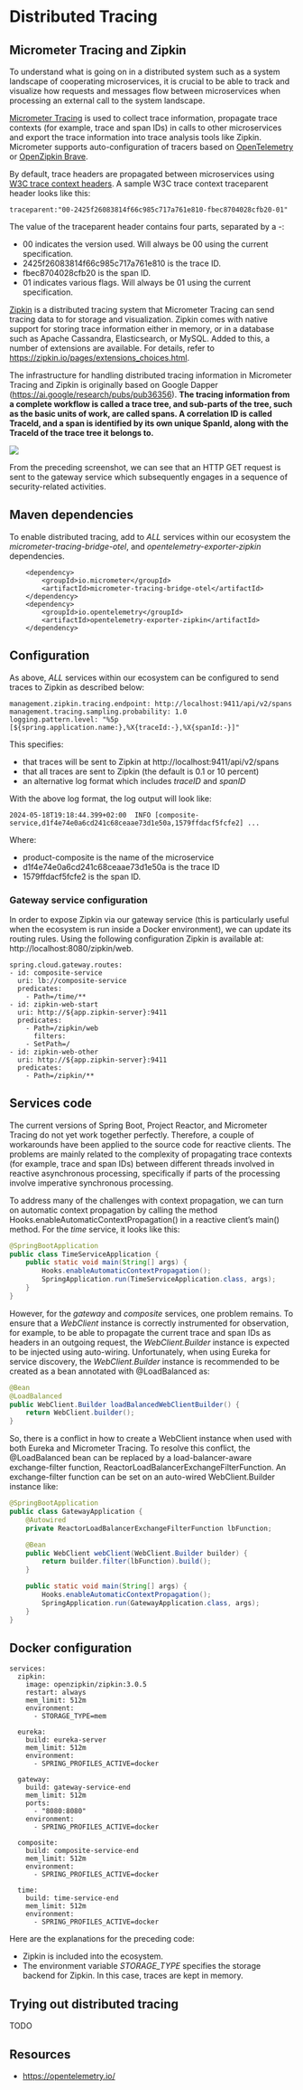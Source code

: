 # Distributed Tracing

## Micrometer Tracing and Zipkin
To understand what is going on in a distributed system such as a system landscape of cooperating
microservices, it is crucial to be able to track and visualize how requests and messages flow between microservices when processing an external call to the system landscape.

[Micrometer Tracing](https://github.com/micrometer-metrics) is used to collect trace information, propagate trace contexts (for example, trace and span IDs) in calls to other microservices and export the trace information into trace analysis tools like Zipkin. Micrometer
supports auto-configuration of tracers based on [OpenTelemetry](https://opentelemetry.io/) or
[OpenZipkin Brave](https://github.com/openzipkin/brave).

By default, trace headers are propagated between microservices using [W3C trace context headers](https://www.w3.org/TR/trace-context/). A sample W3C trace context traceparent header looks like this:

```
traceparent:"00-2425f26083814f66c985c717a761e810-fbec8704028cfb20-01"
```

The value of the traceparent header contains four parts, separated by a -:

* 00 indicates the version used. Will always be 00 using the current specification.
* 2425f26083814f66c985c717a761e810 is the trace ID.
* fbec8704028cfb20 is the span ID.
* 01 indicates various flags. Will always be 01 using the current specification.

[Zipkin](http://zipkin.io) is a distributed tracing system that Micrometer Tracing can send tracing data to for storage and visualization. Zipkin comes with native support for storing trace information either in memory, or in a database such as Apache Cassandra, Elasticsearch, or MySQL. Added to this, a number of extensions are available. For details, refer to https://zipkin.io/pages/extensions_choices.html. 

The infrastructure for handling distributed tracing information in Micrometer Tracing and Zipkin is
originally based on Google Dapper (https://ai.google/research/pubs/pub36356). **The tracing information from a complete workflow is called a trace tree, and sub-parts of the tree, such
as the basic units of work, are called spans. A correlation ID is called TraceId, and a span is identified by its own unique SpanId, along with the TraceId of the trace tree it belongs to.**

![](images/distributed-tracing-example.png)

From the preceding screenshot, we can see that an HTTP GET request is sent to the gateway service which subsequently engages in a sequence of security-related activities.

## Maven dependencies
To enable distributed tracing, add to *ALL* services within our ecosystem the *micrometer-tracing-bridge-otel*, and *opentelemetry-exporter-zipkin* dependencies.

```
    <dependency>
        <groupId>io.micrometer</groupId>
        <artifactId>micrometer-tracing-bridge-otel</artifactId>
    </dependency>
    <dependency>
        <groupId>io.opentelemetry</groupId>
        <artifactId>opentelemetry-exporter-zipkin</artifactId>
    </dependency>
```

## Configuration

As above, *ALL* services within our ecosystem can be configured to send traces to Zipkin as described below:

```
management.zipkin.tracing.endpoint: http://localhost:9411/api/v2/spans
management.tracing.sampling.probability: 1.0
logging.pattern.level: "%5p [${spring.application.name:},%X{traceId:-},%X{spanId:-}]"
```

This specifies:
* that traces will be sent to Zipkin at http://localhost:9411/api/v2/spans
* that all traces are sent to Zipkin (the default is 0.1 or 10 percent)
* an alternative log format which includes *traceID* and *spanID*

With the above log format, the log output will look like:

```
2024-05-18T19:18:44.399+02:00  INFO [composite-service,d1f4e74e0a6cd241c68ceaae73d1e50a,1579ffdacf5fcfe2] ...
```

Where: 
* product-composite is the name of the microservice
* d1f4e74e0a6cd241c68ceaae73d1e50a is the trace ID
* 1579ffdacf5fcfe2 is the span ID.

### Gateway service configuration
In order to expose Zipkin via our gateway service (this is particularly useful when the ecosystem is run inside a Docker environment), we can update its routing rules. Using the following configuration Zipkin is available at: http://localhost:8080/zipkin/web.

```
spring.cloud.gateway.routes:
- id: composite-service
  uri: lb://composite-service
  predicates:
    - Path=/time/**
- id: zipkin-web-start
  uri: http://${app.zipkin-server}:9411
  predicates:
    - Path=/zipkin/web
      filters:
    - SetPath=/
- id: zipkin-web-other
  uri: http://${app.zipkin-server}:9411
  predicates:
    - Path=/zipkin/**
```

## Services code
The current versions of Spring Boot, Project Reactor, and Micrometer Tracing do not yet work together perfectly. Therefore, a couple of workarounds have been applied to the source code for reactive clients. The problems are mainly related to the complexity of propagating trace contexts (for example, trace and span IDs) between different threads involved in reactive asynchronous processing, specifically if parts of the processing involve imperative synchronous processing.

To address many of the challenges with context propagation, we can turn on automatic context propagation by calling the method Hooks.enableAutomaticContextPropagation() in a reactive client’s
main() method. For the *time* service, it looks like this:

```java
@SpringBootApplication
public class TimeServiceApplication {
	public static void main(String[] args) {
		Hooks.enableAutomaticContextPropagation();
		SpringApplication.run(TimeServiceApplication.class, args);
	}
}
```

However, for the *gateway* and *composite* services, one problem remains. To ensure that a *WebClient* instance is correctly instrumented for observation, for example, to be able to propagate the current trace and span IDs as headers in an outgoing request, the *WebClient.Builder* instance is expected to be injected using auto-wiring. Unfortunately, when using Eureka for service discovery, the *WebClient.Builder* instance is recommended to be created as a bean annotated with @LoadBalanced as:

```java
@Bean
@LoadBalanced
public WebClient.Builder loadBalancedWebClientBuilder() {
    return WebClient.builder();
}
```

So, there is a conflict in how to create a WebClient instance when used with both Eureka and Micrometer Tracing. To resolve this conflict, the @LoadBalanced bean can be replaced by a load-balancer-aware exchange-filter function, ReactorLoadBalancerExchangeFilterFunction. An exchange-filter function can be set on an auto-wired WebClient.Builder instance like:

```java
@SpringBootApplication
public class GatewayApplication {
	@Autowired
	private ReactorLoadBalancerExchangeFilterFunction lbFunction;

	@Bean
	public WebClient webClient(WebClient.Builder builder) {
		return builder.filter(lbFunction).build();
	}

	public static void main(String[] args) {
		Hooks.enableAutomaticContextPropagation();
		SpringApplication.run(GatewayApplication.class, args);
	}
}
```

## Docker configuration

```
services:
  zipkin:
    image: openzipkin/zipkin:3.0.5
    restart: always
    mem_limit: 512m
    environment:
      - STORAGE_TYPE=mem

  eureka:
    build: eureka-server
    mem_limit: 512m
    environment:
      - SPRING_PROFILES_ACTIVE=docker

  gateway:
    build: gateway-service-end
    mem_limit: 512m
    ports:
      - "8080:8080"
    environment:
      - SPRING_PROFILES_ACTIVE=docker

  composite:
    build: composite-service-end
    mem_limit: 512m
    environment:
      - SPRING_PROFILES_ACTIVE=docker

  time:
    build: time-service-end
    mem_limit: 512m
    environment:
      - SPRING_PROFILES_ACTIVE=docker
```

Here are the explanations for the preceding code:
* Zipkin is included into the ecosystem.
* The environment variable _STORAGE_TYPE_ specifies the storage backend for Zipkin. In this case, traces are kept in memory.

## Trying out distributed tracing
TODO

## Resources
* https://opentelemetry.io/